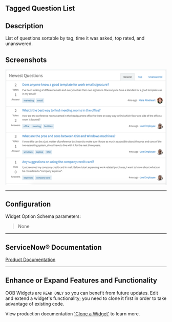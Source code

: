 ##  Tagged Question List

## Description

List of questions sortable by tag, time it was asked, top rated, and unanswered.

## Screenshots
![alt text](../images/WidgetTaggedQuestionList.png "Widget Tagged Question List")

---
## Configuration

Widget Option Schema parameters:
> None
---
## ServiceNow® Documentation
[Product Documentation](https://docs.servicenow.com/search?q=Tagged+Question+List) 

---
## Enhance or Expand Features and Functionality

OOB Widgets are `READ ONLY` so you can benefit from future updates. Edit and extend a widget's functionality; you need to clone it first in order to take advantage of existing code.

View production documentation ['Clone a Widget'](https://docs.servicenow.com/search?q=Clone+a+Widget) to learn more.
